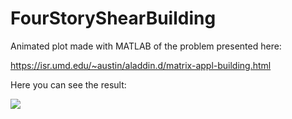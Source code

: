 # FourStoryShearBuilding

Animated plot made with MATLAB of the problem presented here:


https://isr.umd.edu/~austin/aladdin.d/matrix-appl-building.html

Here you can see the result:

![](FourStoryShearBuilding.gif)


